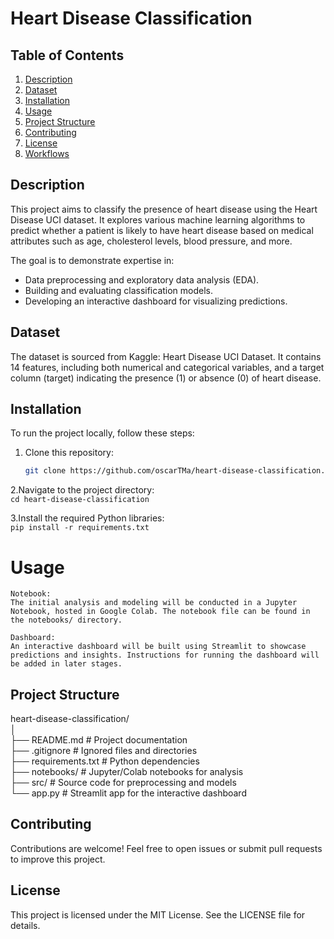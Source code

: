 # Heart Disease Classification
## Table of Contents
1. [Description](#description)
2. [Dataset](#dataset)
3. [Installation](#installation)
4. [Usage](#usage)
5. [Project Structure](#project-structure)
6. [Contributing](#contributing)
7. [License](#license)
8. [Workflows](#workflows)
   
## Description                                                      
This project aims to classify the presence of heart disease using the Heart Disease UCI dataset. It explores various machine learning algorithms to predict whether a patient is likely to have heart disease based on medical attributes such as age, cholesterol levels, blood pressure, and more.

The goal is to demonstrate expertise in:

- Data preprocessing and exploratory data analysis (EDA).
- Building and evaluating classification models.
- Developing an interactive dashboard for visualizing predictions.

## Dataset

The dataset is sourced from Kaggle: Heart Disease UCI Dataset.
It contains 14 features, including both numerical and categorical variables, and a target column (target) indicating the presence (1) or absence (0) of heart disease.

## Installation
To run the project locally, follow these steps:

1. Clone this repository:                               
   ```bash
   git clone https://github.com/oscarTMa/heart-disease-classification.git

2.Navigate to the project directory:                                    
      `cd heart-disease-classification`

3.Install the required Python libraries:                          
      `pip install -r requirements.txt`

# Usage
    Notebook:                                    
    The initial analysis and modeling will be conducted in a Jupyter Notebook, hosted in Google Colab. The notebook file can be found in the notebooks/ directory.

    Dashboard:
    An interactive dashboard will be built using Streamlit to showcase predictions and insights. Instructions for running the dashboard will be added in later stages.

## Project Structure

heart-disease-classification/                                         
│                                      
├── README.md               # Project documentation                                            
├── .gitignore              # Ignored files and directories                                           
├── requirements.txt        # Python dependencies                                                
├── notebooks/              # Jupyter/Colab notebooks for analysis                               
├── src/                    # Source code for preprocessing and models                            
└── app.py                  # Streamlit app for the interactive dashboard                       

## Contributing                   

Contributions are welcome! Feel free to open issues or submit pull requests to improve this project.

## License                                                           

This project is licensed under the MIT License. See the LICENSE file for details.


